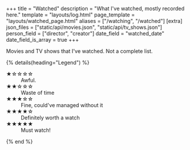 +++
title = "Watched"
description = "What I've watched, mostly recorded here."
template = "layouts/log.html"
page_template = "layouts/watched_page.html"
aliases = ["/watching", "/watched"]
[extra]
json_files = ["static/api/movies.json", "static/api/tv_shows.json"]
person_field = ["director", "creator"]
date_field = "watched_date"
date_field_is_array = true
+++

Movies and TV shows that I've watched. Not a complete list.

{% details(heading="Legend") %}
  <dl class="review__rating">
    <dt aria-label="1 out of 5 stars">★☆☆☆☆</dt>
    <dd>Awful.</dd>
    <dt aria-label="2 out of 5 stars">★★☆☆☆</dt>
    <dd>Waste of time</dd>
    <dt aria-label="3 out of 5 stars">★★★☆☆</dt>
    <dd>Fine, could've managed without it</dd>
    <dt aria-label="4 out of 5 stars">★★★★☆</dt>
    <dd>Definitely worth a watch</dd>
    <dt aria-label="5 out of 5 stars">★★★★★</dt>
    <dd>Must watch!</dd>
  </dl>
{% end %}

